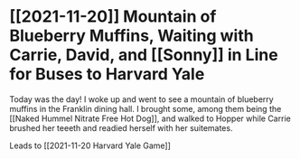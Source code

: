 # [[2021-11-20]] Mountain of Blueberry Muffins, Waiting with Carrie, David, and [[Sonny]] in Line for Buses to Harvard Yale

Today was the day! I woke up and went to see a mountain of blueberry muffins in the Franklin dining hall. I brought some, among them being the [[Naked Hummel Nitrate Free Hot Dog]], and walked to Hopper while Carrie brushed her teeeth and readied herself with her suitemates.

Leads to [[2021-11-20 Harvard Yale Game]]
